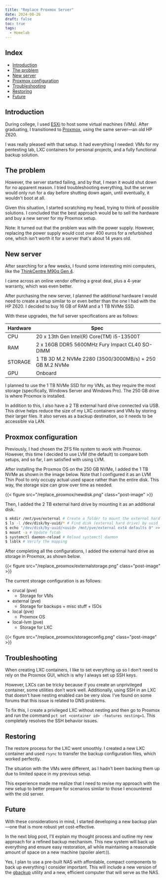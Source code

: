 ```yaml
---
title: "Replace Proxmox Server"
date: 2024-08-26
draft: false
toc: true
tags:
  - Homelab
---
```


## Index

- [Introduction](#introduction)
- [The problem](#the-problem)
- [New server](#new-server)
- [Proxmox configuration](#proxmox-configuration)
- [Troubleshooting](#Troubleshooting)
- [Restoring](#restoring)
- [Future](#Future)

## Introduction

During college, I used [ESXi](https://brunoteixeira1996.github.io/posts/2021-07-22-my-esxi-server/) to host some virtual machines (VMs). After graduating, I transitioned to [Proxmox](https://brunoteixeira1996.github.io/posts/2023-04-28-migrating-to-proxmox/), using the same server—an old HP Z620.

I was really pleased with that setup. It had everything I needed: VMs for my pentesting lab, LXC containers for personal projects, and a fully functional backup solution.

## The problem

However, the server started failing, and by that, I mean it would shut down for no apparent reason. I tried troubleshooting everything, but the server would only run for a day before shutting down again, until eventually, it wouldn't boot at all.

Given this situation, I started scratching my head, trying to think of possible solutions. I concluded that the best approach would be to sell the hardware and buy a new server for my Proxmox setup.

Note: It turned out that the problem was with the power supply. However, replacing the power supply would cost over 400 euros for a refurbished one, which isn't worth it for a server that's about 14 years old.

## New server

After searching for a few weeks, I found some interesting mini computers, like the [ThinkCentre M90q Gen 4](https://psref.lenovo.com/syspool/Sys/PDF/ThinkCentre/ThinkCentre_M90q_Gen_4/ThinkCentre_M90q_Gen_4_Spec.pdf). 

I came across an online vendor offering a great deal, plus a 4-year warranty, which was even better.

After purchasing the new server, I planned the additional hardware I would need to create a setup similar to or even better than the one I had with the HP Z620. I decided to buy 16 GB of RAM and a 1 TB NVMe SSD.

With these upgrades, the full server specifications are as follows:

| Hardware    | Spec |
| -------- | ------- |
| CPU  | 20 x 13th Gen Intel(R) Core(TM) i5-13500T |
| RAM | 2 x 16GB DDR5 5600MHz Fury Impact CL40 SO-DIMM |
| STORAGE | 1 TB 3D M.2 NVMe 2280 (3500/3000MB/s) + 250 GB M.2 NVMe |
| GPU | Onboard |

I planned to use the 1 TB NVMe SSD for my VMs, as they require the most storage (specifically, Windows Server and Windows Pro). The 250 GB drive is where Proxmox is installed.

In addition to this, I also have a 2 TB external hard drive connected via USB. This drive helps reduce the size of my LXC containers and VMs by storing their larger files. It also serves as a backup destination, so it needs to be accessible via LAN.

## Proxmox configuration

Previously, I had chosen the ZFS file system to work with Proxmox. However, this time I decided to use LVM (the default) to compare both setups, and so far, I am satisfied with using LVM.

After installing the Proxmox OS on the 250 GB NVMe, I added the 1 TB NVMe as shown in the image below. Note that I configured it as an LVM Thin Pool to only occupy actual used space rather than the entire disk. This way, the storage size can grow over time as needed.

{{< figure src="/replace_proxmox/newdisk.png" class="post-image" >}}

Then, I added the 2 TB external hard drive by mounting it as an additional disk.

```bash
$ mkdir /mnt/pve/external # Create a folder to mount the external hard drive
$ ls -l /dev/disk/by-uuid/* # Find disk (external hard drive) by uuid
$ echo "/dev/disk/by-uuid/<uuid> /mnt/pve/external ext4 defaults 0" >> /etc/fstab # Write the external hard drive uuid to fstab
$ mount -a # Update fstab
$ systemctl daemon-reload # Reload systemctl daemon
$ lsblk # Verify the mapping
```

After completing all the configurations, I added the external hard drive as storage in Proxmox, as shown below.

{{< figure src="/replace_proxmox/externalstorage.png" class="post-image" >}}

The current storage configuration is as follows:

- crucal (pve)
  - Storage for VMs
- external (pve)
  - Storage for backups + misc stuff + ISOs
- local (pve)
  - Proxmox OS
- local-lvm (pve)
  - Storage for LXC
  
{{< figure src="/replace_proxmox/storageconfig.png" class="post-image" >}}

## Troubleshooting

When creating LXC containers, I like to set everything up so I don't need to rely on the Proxmox GUI, which is why I always set up SSH keys.

However, LXCs can be tricky because if you create an unprivileged container, some utilities don’t work well. Additionally, using SSH in an LXC that doesn't have nesting enabled can be very slow. I've found on some forums that this issue is related to DNS problems.

To fix this, I create a privileged LXC without nesting and then go to Proxmox and run the command `pct set <container id> -features nesting=1`. This completely resolves the SSH behavior issues.

## Restoring

The restore process for the LXC went smoothly. I created a new LXC container and used `rsync` to transfer the backup configuration files, which worked perfectly.

The situation with the VMs were different, as I hadn't been backing them up due to limited space in my previous setup.

This experience made me realize that I need to revise my approach with the new setup to better prepare for scenarios similar to those I encountered with the old server.

## Future

With these considerations in mind, I started developing a new backup plan—one that is more robust yet cost-effective.

In the next blog post, I'll explain my thought process and outline my new approach for a refined backup mechanism. This new system will back up everything and ensure easy restoration, all while maintaining a reasonable amount of space on a new machine (spoiler alert:)).

Yes, I plan to use a pre-built NAS with affordable, compact components to back up everything I consider important. This will include a new version of the [gbackup](https://github.com/BrunoTeixeira1996/gbackup) utility and a new, efficient computer that will serve as the NAS.
